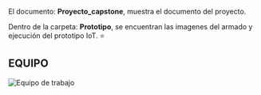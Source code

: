 
El documento: **Proyecto_capstone**, muestra el documento del proyecto.

Dentro de la carpeta: **Prototipo**, se encuentran las imagenes del armado y ejecución del prototipo IoT. ⭐

## EQUIPO 
![Equipo de trabajo](https://user-images.githubusercontent.com/86132543/155701120-5fedd6c1-89f1-4b16-991c-05f9995482d0.jpeg)
